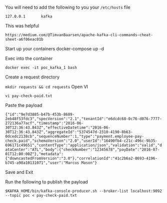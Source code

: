 You will need to add the following to you your `/etc/hosts` file

`127.0.0.1       kafka`

This was helpful

`https://medium.com/@TimvanBaarsen/apache-kafka-cli-commands-cheat-sheet-a6f06eac01b`

Start up your containers
docker-compose up -d

Exec into the container

`docker exec -it poc_kafka_1 bash`

Create a request directory

`mkdir requests && cd requests`
Open VI

`vi pay-check-paid.txt`

Paste the payload

`{"id":"9e7d3885-b47b-453b-8689-2eb48f53fdc3","specVersion":"2.1","tenantId":"e6dcdc68-0c76-d076-7777-272136a77acf","timestamp":"2016-06-30T12:36:43.843Z","effectiveDatetime":"2016-06-30T12:36:43.843Z","aggregateId":"5374547d-2310-4190-8b63-0dcedc2138cb","sequenceNumber":1,"type":"payment.employee-pay-check.paid","schemaVersion":"2.0","userId":"16490fb4-c21c-496c-9b35-696171c49651","contentType":"application/json","validation":"valid","dataCenter":"ATL","body":{"checkNumber":"12345678","payDate":"2016-07-01T12:00:00Z"},"metadata":{"downcastedFromVersion":"3.0"},"correlationId":"41c2b6a2-8693-4196-b745-a98a10131071","user":"Marcus Mason"}`

Save and Exit

Run the following to publish the payload

`$KAFKA_HOME/bin/kafka-console-producer.sh --broker-list localhost:9092 --topic poc < pay-check-paid.txt`
~~~~